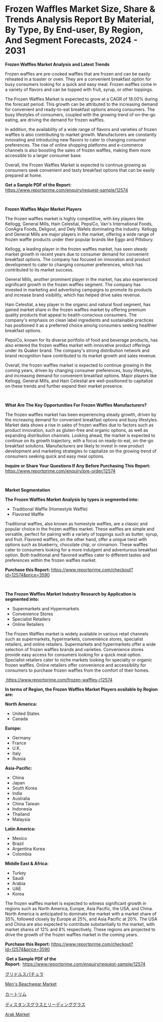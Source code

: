 <p><h1>Frozen Waffles Market Size, Share & Trends Analysis Report By Material, By Type, By End-user, By Region, And Segment Forecasts, 2024 - 2031</h1></p><p><strong>Frozen Waffles Market Analysis and Latest Trends</strong></p>
<p><p>Frozen waffles are pre-cooked waffles that are frozen and can be easily reheated in a toaster or oven. They are a convenient breakfast option for busy consumers looking for a quick and easy meal. Frozen waffles come in a variety of flavors and can be topped with fruit, syrup, or other toppings.</p><p>The Frozen Waffles Market is expected to grow at a CAGR of 18.00% during the forecast period. This growth can be attributed to the increasing demand for convenient and ready-to-eat breakfast options among consumers. The busy lifestyles of consumers, coupled with the growing trend of on-the-go eating, are driving the demand for frozen waffles.</p><p>In addition, the availability of a wide range of flavors and varieties of frozen waffles is also contributing to market growth. Manufacturers are constantly innovating and introducing new flavors to cater to changing consumer preferences. The rise of online shopping platforms and e-commerce channels is also boosting the sales of frozen waffles, making them more accessible to a larger consumer base.</p><p>Overall, the Frozen Waffles Market is expected to continue growing as consumers seek convenient and tasty breakfast options that can be easily prepared at home.</p></p>
<p><strong>Get a Sample PDF of the Report:&nbsp;</strong> <a href="https://www.reportprime.com/enquiry/request-sample/12574">https://www.reportprime.com/enquiry/request-sample/12574</a></p>
<p>&nbsp;</p>
<p><strong>Frozen Waffles Major Market Players</strong></p>
<p><p>The frozen waffles market is highly competitive, with key players like Kellogg, General Mills, Hain Celestial, PepsiCo, Van's International Foods, ConAgra Foods, Deligout, and Dely Wafels dominating the industry. Kellogg and General Mills are major players in the market, offering a wide range of frozen waffle products under their popular brands like Eggo and Pillsbury.</p><p>Kellogg, a leading player in the frozen waffles market, has seen steady market growth in recent years due to consumer demand for convenient breakfast options. The company has focused on innovation and product development to cater to changing consumer preferences, which has contributed to its market success.</p><p>General Mills, another prominent player in the market, has also experienced significant growth in the frozen waffles segment. The company has invested in marketing and advertising campaigns to promote its products and increase brand visibility, which has helped drive sales revenue.</p><p>Hain Celestial, a key player in the organic and natural food segment, has gained market share in the frozen waffles market by offering premium quality products that appeal to health-conscious consumers. The company's emphasis on clean label ingredients and sustainable practices has positioned it as a preferred choice among consumers seeking healthier breakfast options.</p><p>PepsiCo, known for its diverse portfolio of food and beverage products, has also entered the frozen waffles market with innovative product offerings under its Quaker brand. The company's strong distribution network and brand recognition have contributed to its market growth and sales revenue.</p><p>Overall, the frozen waffles market is expected to continue growing in the coming years, driven by changing consumer preferences, busy lifestyles, and increasing demand for convenient breakfast options. Major players like Kellogg, General Mills, and Hain Celestial are well-positioned to capitalize on these trends and further expand their market presence.</p></p>
<p>&nbsp;</p>
<p><strong>What Are The Key Opportunities For Frozen Waffles Manufacturers?</strong></p>
<p><p>The frozen waffles market has been experiencing steady growth, driven by the increasing demand for convenient breakfast options and busy lifestyles. Market data shows a rise in sales of frozen waffles due to factors such as product innovation, such as gluten-free and organic options, as well as expanding distribution channels. Looking ahead, the market is expected to continue on its growth trajectory, with a focus on ready-to-eat, on-the-go breakfast solutions. Manufacturers are likely to invest in new product development and marketing strategies to capitalize on the growing trend of consumers seeking quick and easy meal options.</p></p>
<p><strong>Inquire or Share Your Questions If Any Before Purchasing This Report:</strong> <a href="https://www.reportprime.com/enquiry/pre-order/12574">https://www.reportprime.com/enquiry/pre-order/12574</a></p>
<p>&nbsp;</p>
<p><strong>Market Segmentation</strong></p>
<p><strong>The Frozen Waffles Market Analysis by types is segmented into:</strong></p>
<p><ul><li>Traditional Waffle (Homestyle Waffle)</li><li>Flavored Waffle</li></ul></p>
<p><p>Traditional waffles, also known as homestyle waffles, are a classic and popular choice in the frozen waffles market. These waffles are simple and versatile, perfect for pairing with a variety of toppings such as butter, syrup, and fruit. Flavored waffles, on the other hand, offer a unique twist with options such as blueberry, chocolate chip, or cinnamon. These waffles cater to consumers looking for a more indulgent and adventurous breakfast option. Both traditional and flavored waffles cater to different tastes and preferences within the frozen waffles market.</p></p>
<p><strong>Purchase this Report:&nbsp;</strong><a href="https://www.reportprime.com/checkout?id=12574&price=3590">https://www.reportprime.com/checkout?id=12574&price=3590</a></p>
<p>&nbsp;</p>
<p><strong>The Frozen Waffles Market Industry Research by Application is segmented into:</strong></p>
<p><ul><li>Supermarkets and Hypermarkets</li><li>Convenience Stores</li><li>Specialist Retailers</li><li>Online Retailers</li></ul></p>
<p><p>The Frozen Waffles market is widely available in various retail channels such as supermarkets, hypermarkets, convenience stores, specialist retailers, and online retailers. Supermarkets and hypermarkets offer a wide selection of frozen waffles brands and varieties. Convenience stores provide easy access for consumers looking for a quick meal option. Specialist retailers cater to niche markets looking for specialty or organic frozen waffles. Online retailers offer convenience and accessibility for consumers to purchase frozen waffles from the comfort of their homes.</p></p>
<p><a href="https://www.reportprime.com/frozen-waffles-r12574">&nbsp;https://www.reportprime.com/frozen-waffles-r12574</a></p>
<p><strong>In terms of Region, the Frozen Waffles Market Players available by Region are:</strong></p>
<p>
    <p> <strong> North America: </strong>
        <ul>
            <li>United States</li>
            <li>Canada</li>
        </ul>
        </p> 
    <p> <strong> Europe: </strong>
        <ul>
            <li>Germany</li>
            <li>France</li>
            <li>U.K.</li>
            <li>Italy</li>
            <li>Russia</li>
        </ul>
        </p> 
    <p> <strong> Asia-Pacific: </strong>
        <ul>
            <li>China</li>
            <li>Japan</li>
            <li>South Korea</li>
            <li>India</li>
            <li>Australia</li>
            <li>China Taiwan</li>
            <li>Indonesia</li>
            <li>Thailand</li>
            <li>Malaysia</li>
        </ul>
        </p> 
    <p> <strong> Latin America: </strong>
        <ul>
            <li>Mexico</li>
            <li>Brazil</li>
            <li>Argentina Korea</li>
            <li>Colombia</li>
        </ul>
        </p> 
    <p> <strong> Middle East & Africa: </strong>
        <ul>
            <li>Turkey</li>
            <li>Saudi</li>
            <li>Arabia</li>
            <li>UAE</li>
            <li>Korea</li>
        </ul>
    </p>
    </p>
<p><p>The frozen waffles market is expected to witness significant growth in regions such as North America, Europe, Asia Pacific, the USA, and China. North America is anticipated to dominate the market with a market share of 35%, followed closely by Europe at 25%, and Asia Pacific at 20%. The USA and China are also expected to contribute substantially to the market, with market shares of 12% and 8% respectively. These regions are projected to drive the growth of the frozen waffles market in the coming years.</p></p>
<p><strong>Purchase this Report: </strong><a href="https://www.reportprime.com/checkout?id=12574&price=3590">https://www.reportprime.com/checkout?id=12574&price=3590</a></p>
<p>&nbsp;<strong>Get a Sample PDF of the Report:&nbsp;&nbsp;</strong><a href="https://www.reportprime.com/enquiry/request-sample/12574">https://www.reportprime.com/enquiry/request-sample/12574</a></p>
<p><strong></strong></p>
<p><p><a href="https://medium.com/@bl2501989/%E3%82%B0%E3%83%AA%E3%83%89%E3%83%AB-%E3%82%B9%E3%83%91%E3%83%81%E3%83%A5%E3%83%A9%E5%B8%82%E5%A0%B4%E3%81%AE%E8%A6%8F%E6%A8%A1%E3%81%AF-%E3%82%B0%E3%83%AD%E3%83%BC%E3%83%90%E3%83%AB%E7%94%A3%E6%A5%AD%E3%81%AB%E3%81%8A%E3%81%91%E3%82%8B%E6%9C%80%E9%81%A9%E3%81%AA%E3%83%9E%E3%83%BC%E3%82%B1%E3%83%86%E3%82%A3%E3%83%B3%E3%82%B0%E3%83%81%E3%83%A3%E3%83%8D%E3%83%AB%E3%82%92%E6%98%8E%E3%82%89%E3%81%8B%E3%81%AB%E3%81%97%E3%81%BE%E3%81%99-268afb78309f">グリドルスパチュラ</a></p><p><a href="https://issuu.com/reportprime-2/docs/mens-beachwear-market-size-2030.pptx">Men's Beachwear Market</a></p><p><a href="https://github.com/EmoryYundt1935/Market-Research-Report-List-1/blob/main/884648974594.md">カートリム</a></p><p><a href="https://medium.com/@bobbieratke2023/%E8%B7%9D%E9%9B%A2%E3%81%A8%E8%AA%AD%E6%9B%B8%E7%94%A8%E7%9C%BC%E9%8F%A1%E3%81%AE%E5%B8%82%E5%A0%B4%E5%88%86%E6%9E%90-%E3%81%9D%E3%81%AEcagr-%E5%B8%82%E5%A0%B4%E3%82%BB%E3%82%B0%E3%83%A1%E3%83%B3%E3%83%86%E3%83%BC%E3%82%B7%E3%83%A7%E3%83%B3-%E3%81%8A%E3%82%88%E3%81%B3%E3%82%B0%E3%83%AD%E3%83%BC%E3%83%90%E3%83%AB%E7%94%A3%E6%A5%AD%E6%A6%82%E8%A6%81-c9ac2a62f8a8">ディスタンスグラスとリーディンググラス</a></p><p><a href="https://github.com/Glendatilghmankmgz0rbhwpy/Market-Research-Report-List-2/blob/main/arak-market.md">Arak Market</a></p></p>
